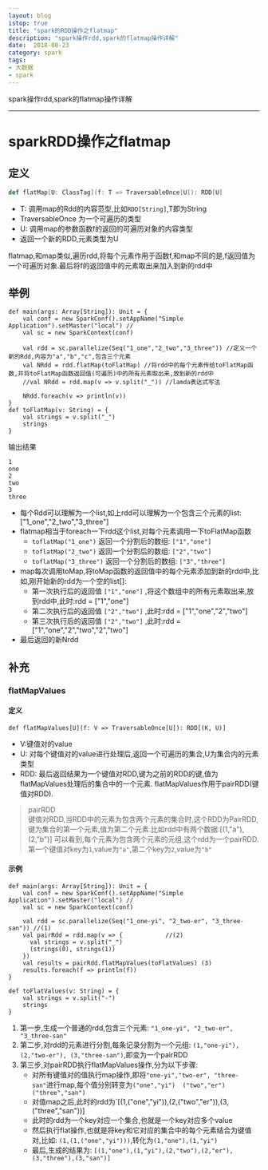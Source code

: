 ```yaml
---
layout: blog
istop: true
title: "spark的RDD操作之flatmap"
description: "spark操作rdd,spark的flatmap操作详解"
date:  2018-08-23
category: spark
tags:
- 大数据
- spark
---
```


spark操作rdd,spark的flatmap操作详解
***

# sparkRDD操作之flatmap
## 定义
```scala
def flatMap[U: ClassTag](f: T => TraversableOnce[U]): RDD[U]
```
* T: 调用map的Rdd的内容范型,比如`RDD[String]`,T即为String
* TraversableOnce 为一个可遍历的类型
* U: 调用map的参数函数f的返回的可遍历对象的内容类型
* 返回一个新的RDD,元素类型为U

flatmap,和map类似,遍历rdd,将每个元素作用于函数f,和map不同的是,f返回值为一个可遍历对象.最后将f的返回值中的元素取出来加入到新的rdd中


## 举例
```
def main(args: Array[String]): Unit = {
    val conf = new SparkConf().setAppName("Simple Application").setMaster("local") //
    val sc = new SparkContext(conf)

    val rdd = sc.parallelize(Seq("1_one","2_two","3_three")) //定义一个新的Rdd,内容为"a","b","c",包含三个元素
    val NRdd = rdd.flatMap(toFlatMap) //将rdd中的每个元素传给toFlatMap函数,并将toFlatMap函数返回值(可遍历)中的所有元素取出来,放到新的rdd中
    //val NRdd = rdd.map(v => v.split("_")) //lamda表达式写法

    NRdd.foreach(v => println(v))
}
def toFlatMap(v: String) = {
    val strings = v.split("_")
    strings
}
```
输出结果
```
1
one
2
two
3
three
```
* 每个Rdd可以理解为一个list,如上rdd可以理解为一个包含三个元素的list: ["1_one","2_two","3_three"]
* flatmap相当于foreach一下rdd这个list,对每个元素调用一下toFlatMap函数
    - `toflatMap("1_one")` 返回一个分割后的数组: `["1","one"]`
    - `toflatMap("2_two")` 返回一个分割后的数组: `["2","two"]`
    - `toflatMap("3_three")` 返回一个分割后的数组: `["3","three"]`
* map每次调用toMap,将toMap函数的返回值中的每个元素添加到新的rdd中,比如,刚开始新的rdd为一个空的list[]:
    - 第一次执行后的返回值 `["1","one"]` ,将这个数组中的所有元素取出来,放到rdd中,此时:rdd = ["1","one"]
    - 第二次执行后的返回值 `["2","two"]` ,此时:rdd = ["1","one","2","two"]
    - 第三次执行后的返回值 `["2","two"]` ,此时:rdd = ["1","one","2","two","2","two"]
* 最后返回的新Nrdd

## 补充

### flatMapValues

#### 定义
```
def flatMapValues[U](f: V => TraversableOnce[U]): RDD[(K, U)]
```
* V:键值对的value
* U: 对每个键值对的value进行处理后,返回一个可遍历的集合,U为集合内的元素类型
* RDD: 最后返回结果为一个键值对RDD,键为之前的RDD的键,值为flatMapValues处理后的集合中的一个元素.
flatMapValues作用于pairRDD(键值对RDD).
> pairRDD  
键值对RDD,当RDD中的元素为包含两个元素的集合时,这个RDD为PairRDD,键为集合的第一个元素,值为第二个元素.比如rdd中有两个数据:[(1,"a"),(2,"b")]
可以看到,每个元素为包含两个元素的元组,这个rdd为一个pairRDD.第一个键值对key为`1`,value为`"a"`,第二个key为`2`,value为`"b"`

#### 示例
```
def main(args: Array[String]): Unit = {
    val conf = new SparkConf().setAppName("Simple Application").setMaster("local") //
    val sc = new SparkContext(conf)

    val rdd = sc.parallelize(Seq("1_one-yi", "2_two-er", "3_three-san")) //(1)
    val pairRdd = rdd.map(v => {            //(2)
      val strings = v.split("_")
      (strings(0), strings(1))
    })
    val results = pairRdd.flatMapValues(toFlatValues) (3)
    results.foreach(f => println(f))
}

def toFlatValues(v: String) = {
    val strings = v.split("-")
    strings
}
```
1. 第一步,生成一个普通的rdd,包含三个元素: `"1_one-yi", "2_two-er", "3_three-san"`
2. 第二步,对rdd的元素进行分割,每条记录分割为一个元组: `(1,"one-yi"), (2,"two-er"), (3,"three-san")`,即变为一个pairRDD
3. 第三步,对pairRDD执行flatMapValues操作,分为以下步骤:
    - 对所有键值对的值执行map操作,即将`"one-yi","two-er", "three-san"`进行map,每个值分别转变为`("one","yi")  ("two","er") ("three","san")`
    - 对值map之后,此时的rdd为`[(1,("one","yi")),(2,("two","er")),(3,("three","san"))]
    - 此时的rdd为一个key对应一个集合,也就是一个key对应多个value
    - 然后执行flat操作,也就是将key和它对应的集合中的每个元素结合为键值对,比如: `(1,(1,("one","yi")))`,转化为`(1,"one"),(1,"yi")`
    - 最后,生成的结果为: `[(1,"one"),(1,"yi"),(2,"two"),(2,"er"),(3,"three"),(3,"san")]`
    